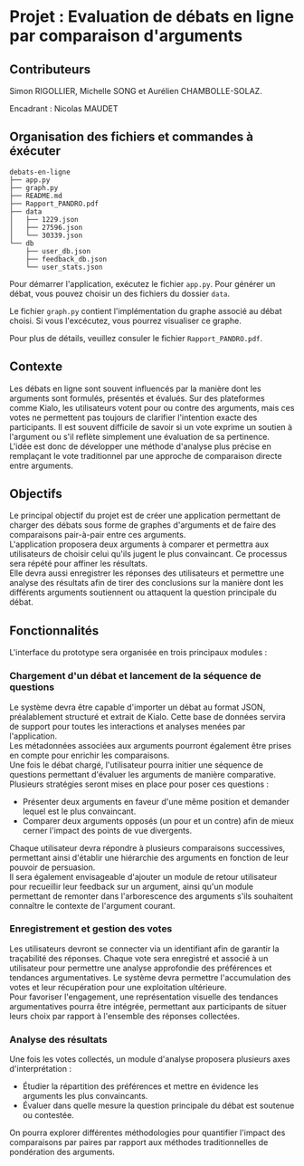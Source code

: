 # Projet : Evaluation de débats en ligne par comparaison d'arguments


## Contributeurs

Simon RIGOLLIER, Michelle SONG et Aurélien CHAMBOLLE-SOLAZ.

Encadrant : Nicolas MAUDET


## Organisation des fichiers et commandes à éxécuter

```
debats-en-ligne
├── app.py
├── graph.py
├── README.md
├── Rapport_PANDRO.pdf
├── data
│   ├── 1229.json
│   ├── 27596.json
│   └── 30339.json
└── db
    ├── user_db.json
    ├── feedback_db.json
    └── user_stats.json
```

Pour démarrer l'application, exécutez le fichier `app.py`. Pour générer un débat, vous pouvez choisir un des fichiers du dossier `data`.

Le fichier `graph.py` contient l'implémentation du graphe associé au débat choisi. Si vous l'excécutez, vous pourrez visualiser ce graphe.

Pour plus de détails, veuillez consuler le fichier `Rapport_PANDRO.pdf`.


## Contexte

Les débats en ligne sont souvent influencés par la manière dont les arguments sont formulés, présentés et évalués. Sur des plateformes comme Kialo, les utilisateurs votent pour ou contre des arguments, mais ces votes ne permettent pas toujours de clarifier l'intention exacte des participants. Il est souvent difficile de savoir si un vote exprime un soutien à l'argument ou s'il reflète simplement une évaluation de sa pertinence.  
L'idée est donc de développer une méthode d'analyse plus précise en remplaçant le vote traditionnel par une approche de comparaison directe entre arguments.  
  
  
## Objectifs

Le principal objectif du projet est de créer une application permettant de charger des débats sous forme de graphes d'arguments et de faire des comparaisons pair-à-pair entre ces arguments.  
L'application proposera deux arguments à comparer et permettra aux utilisateurs de choisir celui qu'ils jugent le plus convaincant. Ce processus sera répété pour affiner les résultats.  
Elle devra aussi enregistrer les réponses des utilisateurs et permettre une analyse des résultats afin de tirer des conclusions sur la manière dont les différents arguments soutiennent ou attaquent la question principale du débat.  
  
  
## Fonctionnalités

L'interface du prototype sera organisée en trois principaux modules :

### Chargement d'un débat et lancement de la séquence de questions

Le système devra être capable d'importer un débat au format JSON, préalablement structuré et extrait de Kialo. Cette base de données servira de support pour toutes les interactions et analyses menées par l'application.  
Les métadonnées associées aux arguments pourront également être prises en compte pour enrichir les comparaisons.  
Une fois le débat chargé, l'utilisateur pourra initier une séquence de questions permettant d'évaluer les arguments de manière comparative. Plusieurs stratégies seront mises en place pour poser ces questions :
- Présenter deux arguments en faveur d'une même position et demander lequel est le plus convaincant.
- Comparer deux arguments opposés (un pour et un contre) afin de mieux cerner l'impact des points de vue divergents.

Chaque utilisateur devra répondre à plusieurs comparaisons successives, permettant ainsi d'établir une hiérarchie des arguments en fonction de leur pouvoir de persuasion.  
Il sera également envisageable d'ajouter un module de retour utilisateur pour recueillir leur feedback sur un argument, ainsi qu'un module permettant de remonter dans l'arborescence des arguments s'ils souhaitent connaître le contexte de l'argument courant.

### Enregistrement et gestion des votes

Les utilisateurs devront se connecter via un identifiant afin de garantir la traçabilité des réponses. Chaque vote sera enregistré et associé à un utilisateur pour permettre une analyse approfondie des préférences et tendances argumentatives. Le système devra permettre l'accumulation des votes et leur récupération pour une exploitation ultérieure.  
Pour favoriser l'engagement, une représentation visuelle des tendances argumentatives pourra être intégrée, permettant aux participants de situer leurs choix par rapport à l'ensemble des réponses collectées.

### Analyse des résultats

Une fois les votes collectés, un module d'analyse proposera plusieurs axes d'interprétation :
- Étudier la répartition des préférences et mettre en évidence les arguments les plus convaincants.
- Évaluer dans quelle mesure la question principale du débat est soutenue ou contestée.
  
On pourra explorer différentes méthodologies pour quantifier l'impact des comparaisons par paires par rapport aux méthodes traditionnelles de pondération des arguments.